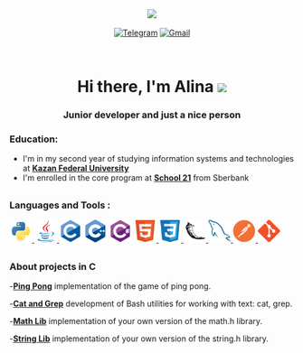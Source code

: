 <div id="header" align="center">
  <img src="https://media.giphy.com/media/paTz7UZbPfTZFRYnnB/giphy.gif" width="200"/>
  
<a href='https://t.me/asirazetdinova' target="_blank">![Telegram](https://img.shields.io/badge/Telegram-2CA5E0?style=for-the-badge&logo=telegram&logoColor=white)</a>
<a href="mailto:allina.damirovna@gmail.com" target="blank">![Gmail](https://img.shields.io/badge/Gmail-D14836?style=for-the-badge&logo=gmail&logoColor=white)</a>

  <br>
</div>



<h1 align="center">Hi there, I'm Alina</a> 
<img src="https://github.com/blackcater/blackcater/raw/main/images/Hi.gif" height="32"/></h1>
<h3 align="center">Junior developer and just a nice person</h3>


### Education:
- I'm in my second year of studying information systems and technologies at **<a href='https://kpfu.ru' target="_blank">Kazan Federal University</a>**
- I'm enrolled in the core program at **<a href="https://21-school.ru/">School 21</a>** from Sberbank
<!-- ### BIO :notebook:	 -->

##

### Languages and Tools :
<p align="left">
<a href="https://www.python.org/" target="_blank" rel="noreferrer"> <img src="https://github.com/devicons/devicon/blob/master/icons/python/python-original.svg" alt="Python" width="40" height="40"/> </a>
<a href="https://www.java.com/ru/" target="_blank" rel="noreferrer"> <img src="https://github.com/devicons/devicon/blob/master/icons/java/java-original.svg" alt="Java" width="40" height="40"/> </a>
<a  target="_blank" rel="noreferrer"> <img src="https://github.com/devicons/devicon/blob/master/icons/c/c-original.svg" alt="C" width="40" height="40"/> </a>
<a  target="_blank" rel="noreferrer"> <img src="https://github.com/devicons/devicon/blob/master/icons/cplusplus/cplusplus-original.svg" alt="CPlusPlus" width="40" height="40"/> </a>
<a  target="_blank" rel="noreferrer"> <img src="https://github.com/devicons/devicon/blob/master/icons/csharp/csharp-original.svg" alt="CSharp" width="40" height="40"/> </a>
<a href="https://www.w3.org/html/" target="_blank" rel="noreferrer"> <img src="https://github.com/devicons/devicon/blob/master/icons/html5/html5-original.svg" alt="HTML" width="40" height="40"/> </a>
<a href="https://www.w3.org/Style/CSS/" target="_blank" rel="noreferrer"> <img src="https://github.com/devicons/devicon/blob/master/icons/css3/css3-original.svg" alt="CSS" width="40" height="40"/> </a>
<a href="https://flask.palletsprojects.com/en/3.0.x/" target="_blank" rel="noreferrer"> <img src="https://github.com/devicons/devicon/blob/master/icons/flask/flask-original.svg" alt="Flask" width="40" height="40"/> </a>
<a href="https://www.mysql.com/" target="_blank" rel="noreferrer"> <img src="https://github.com/devicons/devicon/blob/master/icons/mysql/mysql-original.svg" alt="MySQL" width="40" height="40"/> </a>
<a href="https://www.postman.com/" target="_blank" rel="noreferrer"> <img src="https://github.com/devicons/devicon/blob/master/icons/postman/postman-original.svg" alt="Postman" width="40" height="40"/> </a>
<a href="https://git-scm.com/" target="_blank" rel="noreferrer"> <img src="https://github.com/devicons/devicon/blob/master/icons/git/git-original.svg" alt="Git" width="40" height="40"/> </a>
</p>

##

### About projects in C

-**<a href="https://github.com/Sirazetdinova/PingPong">Ping Pong</a>** implementation of the game of ping pong.

-**<a href="https://github.com/Sirazetdinova/Cat_Grep">Cat and Grep</a>**  development of Bash utilities for working with text: cat, grep.

-**<a href="https://github.com/Sirazetdinova/MathLib">Math Lib</a>** implementation of your own version of the math.h library.

-**<a href="https://github.com/Sirazetdinova/StringLib">String Lib</a>** implementation of your own version of the string.h library.



<!--
**Sirazetdinova/Sirazetdinova** is a ✨ _special_ ✨ repository because its `README.md` (this file) appears on your GitHub profile.

Here are some ideas to get you started:

- 🔭 I’m currently working on ...
- 🌱 I’m currently learning ...
- 👯 I’m looking to collaborate on ...
- 🤔 I’m looking for help with ...
- 💬 Ask me about ...
- 📫 How to reach me: ...
- 😄 Pronouns: ...
- ⚡ Fun fact: ...
-->
